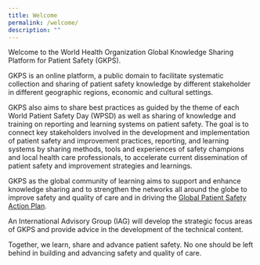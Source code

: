 ```yaml
---
title: Welcome
permalink: /welcome/
description: ""
---
```

Welcome to the World Health Organization Global Knowledge Sharing Platform for Patient Safety (GKPS).

GKPS is an online platform, a public domain to facilitate systematic collection and sharing of patient safety knowledge by different stakeholder in different geographic regions, economic and cultural settings.

GKPS also aims to share best practices as guided by the theme of each World Patient Safety Day (WPSD) as well as sharing of knowledge and training on reporting and learning systems on patient safety. The goal is to connect key stakeholders involved in the development and implementation of patient safety and improvement practices, reporting, and learning systems by sharing methods, tools and experiences of safety champions and local health care professionals, to accelerate current dissemination of patient safety and improvement strategies and learnings.

GKPS as the global community of learning aims to support and enhance knowledge sharing and to strengthen the networks all around the globe to improve safety and quality of care and in driving the [Global Patient Safety Action Plan](https://www.who.int/teams/integrated-health-services/patient-safety/policy/global-patient-safety-action-plan). 

An International Advisory Group (IAG) will develop the strategic focus areas of GKPS and provide advice in the development of the technical content.

Together, we learn, share and advance patient safety. No one should be left behind in building and advancing safety and quality of care.